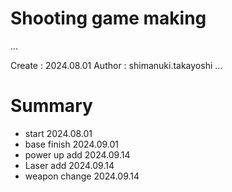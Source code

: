 Shooting game making
===
...

Create : 2024.08.01
Author : shimanuki.takayoshi
...

# Summary
- start           2024.08.01
- base finish     2024.09.01
- power up add    2024.09.14
- Laser add       2024.09.14
- weapon change   2024.09.14
